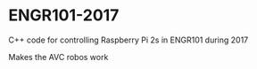 # ENGR101-2017
C++ code for controlling Raspberry Pi 2s in ENGR101 during 2017

Makes the AVC robos work
